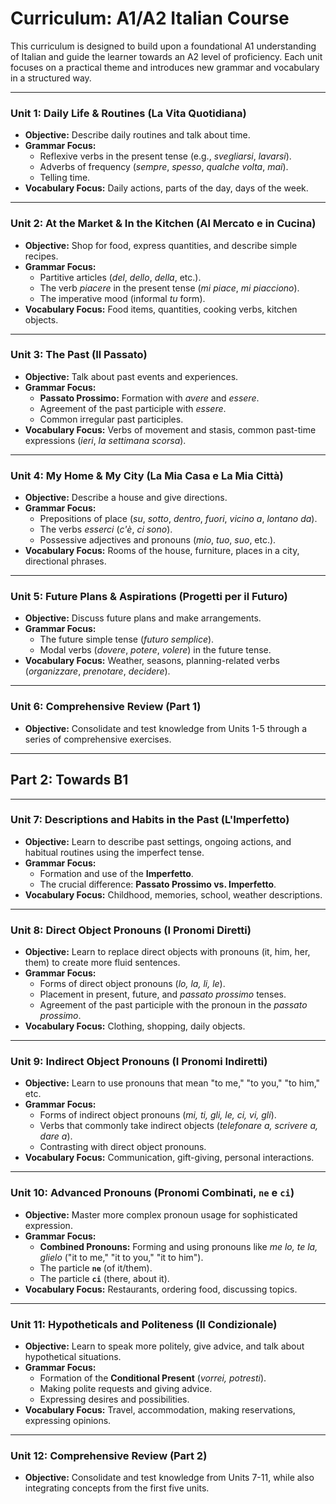 # Curriculum: A1/A2 Italian Course

This curriculum is designed to build upon a foundational A1 understanding of Italian and guide the learner towards an A2 level of proficiency. Each unit focuses on a practical theme and introduces new grammar and vocabulary in a structured way.

---

### **Unit 1: Daily Life & Routines (La Vita Quotidiana)**

*   **Objective:** Describe daily routines and talk about time.
*   **Grammar Focus:**
    *   Reflexive verbs in the present tense (e.g., *svegliarsi*, *lavarsi*).
    *   Adverbs of frequency (*sempre*, *spesso*, *qualche volta*, *mai*).
    *   Telling time.
*   **Vocabulary Focus:** Daily actions, parts of the day, days of the week.

---

### **Unit 2: At the Market & In the Kitchen (Al Mercato e in Cucina)**

*   **Objective:** Shop for food, express quantities, and describe simple recipes.
*   **Grammar Focus:**
    *   Partitive articles (*del*, *dello*, *della*, etc.).
    *   The verb *piacere* in the present tense (*mi piace*, *mi piacciono*).
    *   The imperative mood (informal *tu* form).
*   **Vocabulary Focus:** Food items, quantities, cooking verbs, kitchen objects.

---

### **Unit 3: The Past (Il Passato)**

*   **Objective:** Talk about past events and experiences.
*   **Grammar Focus:**
    *   **Passato Prossimo:** Formation with *avere* and *essere*.
    *   Agreement of the past participle with *essere*.
    *   Common irregular past participles.
*   **Vocabulary Focus:** Verbs of movement and stasis, common past-time expressions (*ieri*, *la settimana scorsa*).

---

### **Unit 4: My Home & My City (La Mia Casa e La Mia Città)**

*   **Objective:** Describe a house and give directions.
*   **Grammar Focus:**
    *   Prepositions of place (*su*, *sotto*, *dentro*, *fuori*, *vicino a*, *lontano da*).
    *   The verbs *esserci* (*c'è*, *ci sono*).
    *   Possessive adjectives and pronouns (*mio*, *tuo*, *suo*, etc.).
*   **Vocabulary Focus:** Rooms of the house, furniture, places in a city, directional phrases.

---

### **Unit 5: Future Plans & Aspirations (Progetti per il Futuro)**

*   **Objective:** Discuss future plans and make arrangements.
*   **Grammar Focus:**
    *   The future simple tense (*futuro semplice*).
    *   Modal verbs (*dovere*, *potere*, *volere*) in the future tense.
*   **Vocabulary Focus:** Weather, seasons, planning-related verbs (*organizzare*, *prenotare*, *decidere*).

---

### **Unit 6: Comprehensive Review (Part 1)**

*   **Objective:** Consolidate and test knowledge from Units 1-5 through a series of comprehensive exercises.

---

## Part 2: Towards B1

---

### **Unit 7: Descriptions and Habits in the Past (L'Imperfetto)**

*   **Objective:** Learn to describe past settings, ongoing actions, and habitual routines using the imperfect tense.
*   **Grammar Focus:**
    *   Formation and use of the **Imperfetto**.
    *   The crucial difference: **Passato Prossimo vs. Imperfetto**.
*   **Vocabulary Focus:** Childhood, memories, school, weather descriptions.

---

### **Unit 8: Direct Object Pronouns (I Pronomi Diretti)**

*   **Objective:** Learn to replace direct objects with pronouns (it, him, her, them) to create more fluid sentences.
*   **Grammar Focus:**
    *   Forms of direct object pronouns (*lo, la, li, le*).
    *   Placement in present, future, and *passato prossimo* tenses.
    *   Agreement of the past participle with the pronoun in the *passato prossimo*.
*   **Vocabulary Focus:** Clothing, shopping, daily objects.

---

### **Unit 9: Indirect Object Pronouns (I Pronomi Indiretti)**

*   **Objective:** Learn to use pronouns that mean "to me," "to you," "to him," etc.
*   **Grammar Focus:**
    *   Forms of indirect object pronouns (*mi, ti, gli, le, ci, vi, gli*).
    *   Verbs that commonly take indirect objects (*telefonare a, scrivere a, dare a*).
    *   Contrasting with direct object pronouns.
*   **Vocabulary Focus:** Communication, gift-giving, personal interactions.

---

### **Unit 10: Advanced Pronouns (Pronomi Combinati, `ne` e `ci`)**

*   **Objective:** Master more complex pronoun usage for sophisticated expression.
*   **Grammar Focus:**
    *   **Combined Pronouns:** Forming and using pronouns like *me lo, te la, glielo* ("it to me," "it to you," "it to him").
    *   The particle **`ne`** (of it/them).
    *   The particle **`ci`** (there, about it).
*   **Vocabulary Focus:** Restaurants, ordering food, discussing topics.

---

### **Unit 11: Hypotheticals and Politeness (Il Condizionale)**

*   **Objective:** Learn to speak more politely, give advice, and talk about hypothetical situations.
*   **Grammar Focus:**
    *   Formation of the **Conditional Present** (*vorrei, potresti*).
    *   Making polite requests and giving advice.
    *   Expressing desires and possibilities.
*   **Vocabulary Focus:** Travel, accommodation, making reservations, expressing opinions.

---

### **Unit 12: Comprehensive Review (Part 2)**

*   **Objective:** Consolidate and test knowledge from Units 7-11, while also integrating concepts from the first five units.